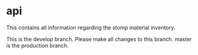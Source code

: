 # api

This contains all information regarding the stomp material inventory.

This is the develop branch. Please make all changes to this branch. master is the production branch.
